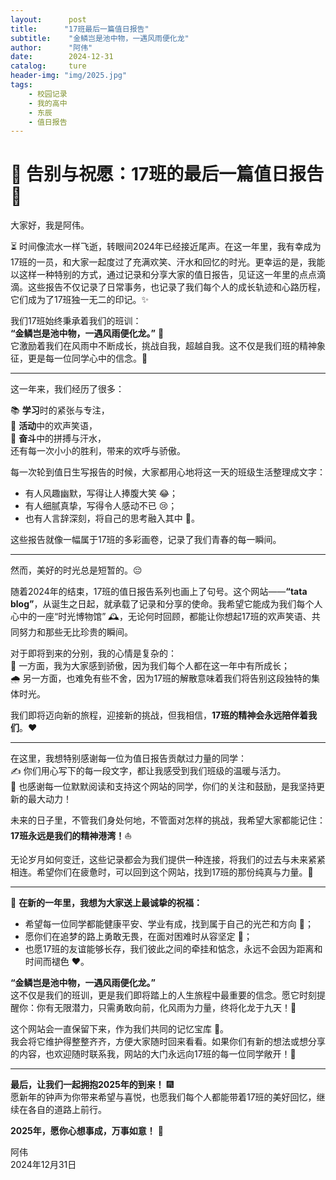 ```yaml
---
layout:      post
title:      "17班最后一篇值日报告"
subtitle:    "金鳞岂是池中物，一遇风雨便化龙"
author:      "阿伟"
date:        2024-12-31
catalog:     ture
header-img: "img/2025.jpg"
tags: 
    - 校园记录
    - 我的高中
    - 东辰
    - 值日报告
---
```


# 🥳 告别与祝愿：17班的最后一篇值日报告 🎉

大家好，我是阿伟。

⏳ 时间像流水一样飞逝，转眼间2024年已经接近尾声。在这一年里，我有幸成为17班的一员，和大家一起度过了充满欢笑、汗水和回忆的时光。更幸运的是，我能以这样一种特别的方式，通过记录和分享大家的值日报告，见证这一年里的点点滴滴。这些报告不仅记录了日常事务，也记录了我们每个人的成长轨迹和心路历程，它们成为了17班独一无二的印记。✨

我们17班始终秉承着我们的班训：  
**“金鳞岂是池中物，一遇风雨便化龙。”** 🐉  
它激励着我们在风雨中不断成长，挑战自我，超越自我。这不仅是我们班的精神象征，更是每一位同学心中的信念。🌟

---

这一年来，我们经历了很多：  

📚 **学习**时的紧张与专注，  
🎈 **活动**中的欢声笑语，  
💪 **奋斗**中的拼搏与汗水，  
还有每一次小小的胜利，带来的欢呼与骄傲。  

每一次轮到值日生写报告的时候，大家都用心地将这一天的班级生活整理成文字：  

- 有人风趣幽默，写得让人捧腹大笑 😂；  
- 有人细腻真挚，写得令人感动不已 😢；  
- 也有人言辞深刻，将自己的思考融入其中 🤔。  

这些报告就像一幅属于17班的多彩画卷，记录了我们青春的每一瞬间。  

---

然而，美好的时光总是短暂的。😔  

随着2024年的结束，17班的值日报告系列也画上了句号。这个网站——**“tata blog”**，从诞生之日起，就承载了记录和分享的使命。我希望它能成为我们每个人心中的一座“时光博物馆” 🕰️，无论何时回顾，都能让你想起17班的欢声笑语、共同努力和那些无比珍贵的瞬间。  

对于即将到来的分别，我的心情是复杂的：  
🌟 一方面，我为大家感到骄傲，因为我们每个人都在这一年中有所成长；  
🌧️ 另一方面，也难免有些不舍，因为17班的解散意味着我们将告别这段独特的集体时光。  

我们即将迈向新的旅程，迎接新的挑战，但我相信，**17班的精神会永远陪伴着我们**。❤️  

---

在这里，我想特别感谢每一位为值日报告贡献过力量的同学：  
✍️ 你们用心写下的每一段文字，都让我感受到我们班级的温暖与活力。  
📖 也感谢每一位默默阅读和支持这个网站的同学，你们的关注和鼓励，是我坚持更新的最大动力！  

未来的日子里，不管我们身处何地，不管面对怎样的挑战，我希望大家都能记住：  
**17班永远是我们的精神港湾！**⛵  

无论岁月如何变迁，这些记录都会为我们提供一种连接，将我们的过去与未来紧紧相连。希望你们在疲惫时，可以回到这个网站，找到17班的那份纯真与力量。💪  

---

🎉 **在新的一年里，我想为大家送上最诚挚的祝福：**  
- 希望每一位同学都能健康平安、学业有成，找到属于自己的光芒和方向 🌟；  
- 愿你们在追梦的路上勇敢无畏，在面对困难时从容坚定 🚀；  
- 也愿17班的友谊能够长存，我们彼此之间的牵挂和惦念，永远不会因为距离和时间而褪色 ❤️。  

**“金鳞岂是池中物，一遇风雨便化龙。”**  
这不仅是我们的班训，更是我们即将踏上的人生旅程中最重要的信念。愿它时刻提醒你：你有无限潜力，只需勇敢向前，化风雨为力量，终将化龙于九天！🐉  

这个网站会一直保留下来，作为我们共同的记忆宝库 🏺。  
我会将它维护得整整齐齐，方便大家随时回来看看。如果你们有新的想法或想分享的内容，也欢迎随时联系我，网站的大门永远向17班的每一位同学敞开！💌  

---

**最后，让我们一起拥抱2025年的到来！** 🎆  
愿新年的钟声为你带来希望与喜悦，也愿我们每个人都能带着17班的美好回忆，继续在各自的道路上前行。  

**2025年，愿你心想事成，万事如意！** 🎊  

阿伟  
2024年12月31日  
